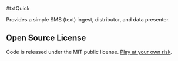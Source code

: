 #txtQuick

Provides a simple SMS (text) ingest, distributor, and data presenter.


## Open Source License

Code is released under the MIT public license. [Play at your own risk](http://www.youtube.com/watch?v=gK1_M7vnHVs).

